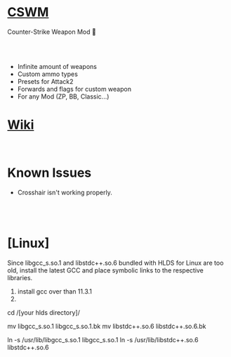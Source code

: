 # [CSWM](https://forums.alliedmods.net/showthread.php?t=308229)

Counter-Strike Weapon Mod :gun:

<br><br>

- Infinite amount of weapons
- Custom ammo types
- Presets for Attack2
- Forwards and flags for custom weapon
- For any Mod (ZP, BB, Classic...)

# [Wiki](https://github.com/BeqaGurgenidze/CSWM/wiki)
<br>

# Known Issues
- Crosshair isn't working properly.
<br><br><br><br>

# [Linux]
Since libgcc_s.so.1 and libstdc++.so.6 bundled with HLDS for Linux are too old, install the latest GCC and place symbolic links to the respective libraries.

1. install gcc over than 11.3.1
2.

cd /[your hlds directory]/

mv libgcc_s.so.1 libgcc_s.so.1.bk
mv libstdc++.so.6 libstdc++.so.6.bk

ln -s /usr/lib/libgcc_s.so.1 libgcc_s.so.1
ln -s /usr/lib/libstdc++.so.6 libstdc++.so.6

